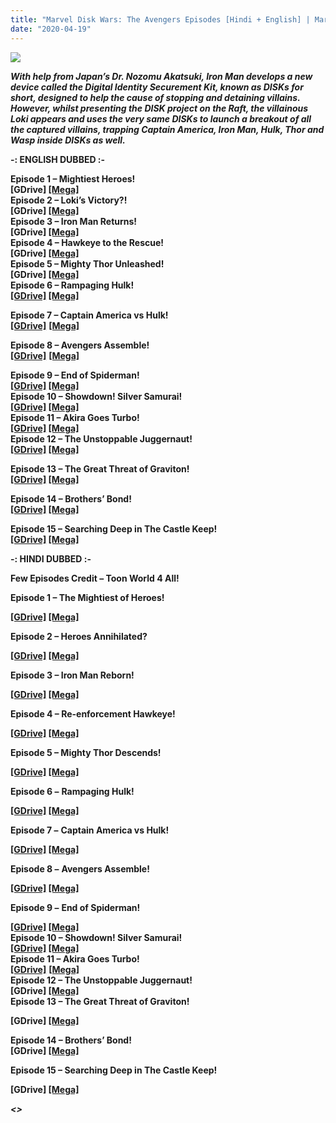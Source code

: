 ```yaml
---
title: "Marvel Disk Wars: The Avengers Episodes [Hindi + English] | Marvel HQ"
date: "2020-04-19"
---
```


[![](https://1.bp.blogspot.com/-lFyKrmLGmow/Xn7L3qgC6oI/AAAAAAAAC1o/BtLhFtIBKcQO8Hpbq5ePV0eTXsiK4AJpQCLcBGAsYHQ/s400/avengers-anime.jpg)](https://1.bp.blogspot.com/-lFyKrmLGmow/Xn7L3qgC6oI/AAAAAAAAC1o/BtLhFtIBKcQO8Hpbq5ePV0eTXsiK4AJpQCLcBGAsYHQ/s1600/avengers-anime.jpg)

**_With help from Japan’s Dr. Nozomu Akatsuki, Iron Man develops a new device called the Digital Identity Securement Kit, known as DISKs for short, designed to help the cause of stopping and detaining villains. However, whilst presenting the DISK project on the Raft, the villainous Loki appears and uses the very same DISKs to launch a breakout of all the captured villains, trapping Captain America, Iron Man, Hulk, Thor and Wasp inside DISKs as well._** 

**\-: ENGLISH DUBBED :-**

**Episode 1 – Mightiest Heroes!**  
**\[GDrive\] [\[Mega\]](http://raboninco.com/BCRR)**  
**Episode 2 – Loki’s Victory?!**  
**\[GDrive\] [\[Mega\]](http://raboninco.com/BseH)**  
**Episode 3 – Iron Man Returns!**  
**\[GDrive\] [\[Mega\]](http://raboninco.com/JHkH)**  
**Episode 4 – Hawkeye to the Rescue!**  
**\[GDrive\] [\[Mega\]](http://raboninco.com/JHmF)**  
**Episode 5 – Mighty Thor Unleashed!**  
**\[GDrive\] [\[Mega\]](http://raboninco.com/JHnE)**  
**Episode 6 – Rampaging Hulk!**  
**[\[GDrive\]](http://raboninco.com/8CUX) [\[Mega\]](http://raboninco.com/8CVD)**

**Episode 7 – Captain America vs Hulk!**  
**[\[GDrive\]](http://raboninco.com/8CVZ)** **[\[Mega\]](http://raboninco.com/8CWB)**

**Episode 8 – Avengers Assemble!**  
**[\[GDrive\]](http://raboninco.com/8CWY)** **[\[Mega\]](http://raboninco.com/8CWq)**

**Episode 9 – End of Spiderman!**  
**[\[GDrive\]](http://raboninco.com/8CXK) [\[Mega\]](http://raboninco.com/8CXu)**  
**Episode 10 – Showdown! Silver Samurai!**  
**[\[GDrive\]](http://raboninco.com/8CYK) [\[Mega\]](http://raboninco.com/8CYi)**  
****Episode 11 – Akira Goes Turbo!****  
******[\[GDrive\]](http://raboninco.com/8CZ6)** **[\[Mega\]](http://raboninco.com/8Cai)******  
****Episode 12 – The Unstoppable Juggernaut!****  
**[\[GDrive\]](http://raboninco.com/8CbN) [\[Mega\]](http://raboninco.com/8Cbu)**

****Episode 13 – The Great Threat of Graviton!****  
**[\[GDrive\]](http://raboninco.com/7WOt) [\[Mega\]](http://raboninco.com/7W76)**

****Episode 14 – Brothers’ Bond!****  
****[\[GDrive\]](http://raboninco.com/8N3f) [\[Mega\]](http://raboninco.com/8Ccq)****

******Episode 15 – Searching Deep in The Castle Keep!******  
******[\[GDrive\]](http://raboninco.com/8S14) [\[Mega\]](http://raboninco.com/8PDe)******

**\-: HINDI DUBBED :-**  

**Few Episodes Credit – Toon World 4 All!**

**Episode 1 – The Mightiest of Heroes!**

**[\[GDrive\]](http://raboninco.com/8Cdg) [\[Mega\]](http://raboninco.com/8Ce3)**

**Episode 2 – Heroes Annihilated?**

**[\[GDrive\]](http://raboninco.com/8CeK) [\[Mega\]](http://raboninco.com/8Ceg)**

**Episode 3 – Iron Man Reborn!**

**[\[GDrive\]](http://raboninco.com/8CfE) [\[Mega\]](http://raboninco.com/8CfX)**

**Episode 4 – Re-enforcement Hawkeye!**

**[\[GDrive\]](http://raboninco.com/8Cfw) [\[Mega\]](http://raboninco.com/8CgR)**

**Episode 5 – Mighty Thor Descends!**

**[\[GDrive\]](http://raboninco.com/8Cgu) [\[Mega\]](http://raboninco.com/8ChQ)**

**Episode 6 –** **Rampaging Hulk!**

**[\[GDrive\]](http://raboninco.com/8Chq) [\[Mega\]](http://raboninco.com/8CiV)**

**Episode 7 –** **Captain America vs Hulk!**

**[\[GDrive\]](http://raboninco.com/8Cix) [\[Mega\]](http://raboninco.com/8CjP)**

**Episode 8 –** **Avengers Assemble!**

**[\[GDrive\]](http://raboninco.com/8Cjx) [\[Mega\]](http://raboninco.com/8CkO)**

  

**Episode 9 –** **End of Spiderman!**

**[\[GDrive\]](http://raboninco.com/8Ckr) [\[Mega\]](http://raboninco.com/8ClH)**  
**Episode 10 – Showdown! Silver Samurai!**  
**[\[GDrive\]](http://raboninco.com/8Clc) [\[Mega\]](http://raboninco.com/8Clv)**  
******Episode 11 – Akira Goes Turbo!******  
**[\[GDrive\]](http://raboninco.com/8CmI)** **[\[Mega\]](http://raboninco.com/8CmU)**  
****Episode 12 – The Unstoppable Juggernaut!****  
****\[GDrive\] [\[Mega\]](http://raboninco.com/8Cn0)****  
****Episode 13 – The Great Threat of Graviton!****  
  
**\[GDrive\] [\[Mega\]](http://raboninco.com/7W4k)**  
  
****Episode 14 – Brothers’ Bond!****  
****\[GDrive\] [\[Mega\]](http://raboninco.com/8Cnh)****  

******Episode 15 – Searching Deep in The Castle Keep!******

******\[GDrive\] [\[Mega\]](http://raboninco.com/8Rzt)******

**_<\>_**
